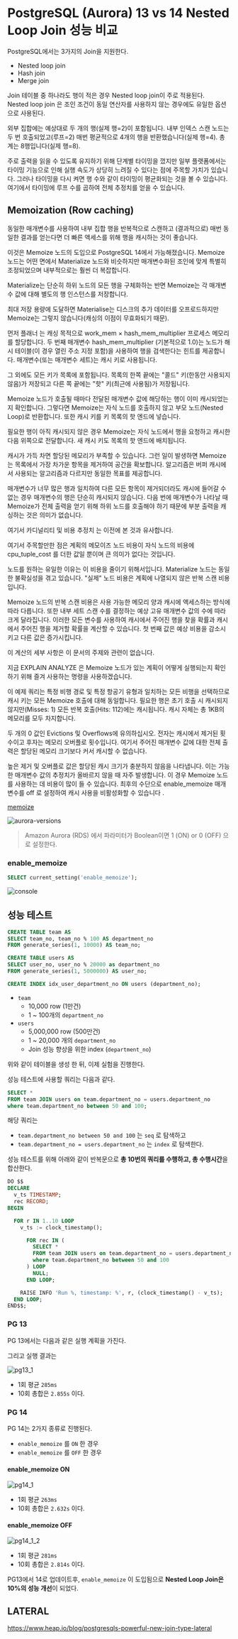 # PostgreSQL (Aurora) 13 vs 14 Nested Loop Join 성능 비교

PostgreSQL에서는 3가지의 Join을 지원한다.

- Nested loop join
- Hash join
- Merge join

Join 테이블 중 하나라도 행이 적은 경우 Nested loop join이 주로 적용된다.  
Nested loop join 은 조인 조건이 동일 연산자를 사용하지 않는 경우에도 유일한 옵션으로 사용된다.

외부 집합에는 예상대로 두 개의 행(실제 행=2)이 포함됩니다. 내부 인덱스 스캔 노드는 두 번 호출되었고(루프=2) 매번 평균적으로 4개의 행을 반환했습니다(실제 행=4). 총계는 8행입니다(실제 행=8).

주로 출력을 읽을 수 있도록 유지하기 위해 단계별 타이밍을 껐지만 일부 플랫폼에서는 타이밍 기능으로 인해 실행 속도가 상당히 느려질 수 있다는 점에 주목할 가치가 있습니다. 그러나 타이밍을 다시 켜면 행 수와 같이 타이밍이 평균화되는 것을 볼 수 있습니다. 여기에서 타이밍에 루프 수를 곱하여 전체 추정치를 얻을 수 있습니다.



## Memoization (Row caching)

동일한 매개변수를 사용하여 내부 집합 행을 반복적으로 스캔하고 (결과적으로) 매번 동일한 결과를 얻는다면 더 빠른 액세스를 위해 행을 캐시하는 것이 좋습니다.

이것은 Memoize 노드의 도입으로 PostgreSQL 14에서 가능해졌습니다. Memoize 노드는 어떤 면에서 Materialize 노드와 비슷하지만 매개변수화된 조인에 맞게 특별히 조정되었으며 내부적으로는 훨씬 더 복잡합니다.

Materialize는 단순히 하위 노드의 모든 행을 구체화하는 반면 Memoize는 각 매개변수 값에 대해 별도의 행 인스턴스를 저장합니다.

최대 저장 용량에 도달하면 Materialise는 디스크의 추가 데이터를 오프로드하지만 Memoize는 그렇지 않습니다(캐싱의 이점이 무효화되기 때문).

먼저 플래너   는 캐싱 목적으로 work_mem  ×  hash_mem_multiplier 프로세스 메모리를 할당합니다. 두 번째 매개변수  hash_mem_multiplier  (기본적으로 1.0)는 노드가 해시 테이블(이 경우 열린 주소 지정 포함)을 사용하여 행을 검색한다는 힌트를 제공합니다. 매개변수(또는 매개변수 세트)는 캐시 키로 사용됩니다.

그 외에도 모든 키가 목록에 포함됩니다. 목록의 한쪽 끝에는 "콜드" 키(한동안 사용되지 않음)가 저장되고 다른 쪽 끝에는 "핫" 키(최근에 사용됨)가 저장됩니다.

Memoize 노드가 호출될 때마다 전달된 매개변수 값에 해당하는 행이 이미 캐시되었는지 확인합니다. 그렇다면 Memoize는 자식 노드를 호출하지 않고 부모 노드(Nested Loop)로 반환합니다. 또한 캐시 키를 키 목록의 핫 엔드에 넣습니다.

필요한 행이 아직 캐시되지 않은 경우 Memoize는 자식 노드에서 행을 요청하고 캐시한 다음 위쪽으로 전달합니다. 새 캐시 키도 목록의 핫 엔드에 배치됩니다.

캐시가 가득 차면 할당된 메모리가 부족할 수 있습니다. 그런 일이 발생하면 Memoize는 목록에서 가장 차가운 항목을 제거하여 공간을 확보합니다. 알고리즘은 버퍼 캐시에서 사용되는 알고리즘과 다르지만 동일한 목표를 제공합니다.

매개변수가 너무 많은 행과 일치하여 다른 모든 항목이 제거되더라도 캐시에 들어갈 수 없는 경우 매개변수의 행은 단순히 캐시되지 않습니다. 다음 번에 매개변수가 나타날 때 Memoize가 전체 출력을 얻기 위해 하위 노드를 호출해야 하기 때문에 부분 출력을 캐싱하는 것은 의미가 없습니다.

여기서 카디널리티 및 비용 추정치  는 이전에 본 것과 유사합니다.

여기서 주목할만한 점은 계획의 메모이즈 노드 비용이 자식 노드의 비용에  cpu_tuple_cost  를 더한 값일 뿐이며 큰 의미가 없다는 것입니다.

노드를 원하는 유일한 이유는 이 비용을 줄이기 위해서입니다. Materialize 노드는 동일한 불확실성을 겪고 있습니다. "실제" 노드 비용은  계획에 나열되지 않은 반복 스캔 비용 입니다.

Memoize 노드의 반복 스캔 비용은 사용 가능한 메모리 양과 캐시에 액세스하는 방식에 따라 다릅니다. 또한 내부 세트 스캔 수를 결정하는 예상 고유 매개변수 값의 수에 따라 크게 달라집니다. 이러한 모든 변수를 사용하여 캐시에서 주어진 행을 찾을 확률과 캐시에서 주어진 행을 제거할 확률을 계산할 수 있습니다. 첫 번째 값은 예상 비용을 감소시키고 다른 값은 증가시킵니다.

이 계산의 세부 사항은 이 문서의 주제와 관련이 없습니다.

지금  EXPLAIN ANALYZE 은 Memoize 노드가 있는 계획이 어떻게 실행되는지 확인하기 위해 즐겨 사용하는 명령을 사용하겠습니다.

이 예제 쿼리는 특정 비행 경로 및 특정 항공기 유형과 일치하는 모든 비행을 선택하므로 캐시 키는 모든 Memoize 호출에 대해 동일합니다. 필요한 행은 초기 호출 시 캐시되지 않지만(Misses: 1) 모든 반복 호출(Hits: 112)에는 캐시됩니다. 캐시 자체는 총 1KB의 메모리를 모두 차지합니다.

두 개의 0 값인 Evictions 및 Overflows에 유의하십시오. 전자는 캐시에서 제거된 횟수이고 후자는 메모리 오버플로 횟수입니다. 여기서 주어진 매개변수 값에 대한 전체 출력은 할당된 메모리 크기보다 커서 캐시할 수 없습니다.

높은 제거 및 오버플로 값은 할당된 캐시 크기가 충분하지 않음을 나타냅니다. 이는 가능한 매개변수 값의 추정치가 올바르지 않을 때 자주 발생합니다. 이 경우 Memoize 노드를 사용하는 데 비용이 많이 들 수 있습니다. 최후의 수단으로  enable_memoize  매개변수를  off 로 설정하여 캐시 사용을 비활성화할 수 있습니다 .



[memoize](https://postgresqlco.nf/doc/en/param/enable_memoize/)

![aurora-versions](./images/aurora-versions.png)


> Amazon Aurora (RDS) 에서 파라미터가 Boolean이면 1 (ON) or 0 (OFF) 으로 설정한다.


### enable_memoize

```sql
SELECT current_setting('enable_memoize');
```

![console](./images/console.png)


## 성능 테스트

```sql
CREATE TABLE team AS
SELECT team_no, team_no % 100 AS department_no
FROM generate_series(1, 10000) AS team_no;

CREATE TABLE users AS
SELECT user_no, user_no % 20000 as department_no
FROM generate_series(1, 5000000) AS user_no;

CREATE INDEX idx_user_department_no ON users (department_no);
```

- `team`
  - 10,000 row (1만건)
  - 1 ~ 100개의 `department_no`
- `users`
  - 5,000,000 row (500만건)
  - 1 ~ 20,000 개의 `department_no`
  - Join 성능 향상을 위한 index (`department_no`)

위와 같이 테이블을 생성 한 뒤, 이제 실험을 진행한다.

성능 테스트에 사용할 쿼리는 다음과 같다.

```sql
SELECT *
FROM team JOIN users on team.department_no = users.department_no
where team.department_no between 50 and 100;
```

해당 쿼리는 

- `team.department_no between 50 and 100` 는 `seq` 로 탐색하고
- `team.department_no = users.department_no` 는 `index` 로 탐색한다.


성능 테스트를 위해 아래와 같이 반복문으로 **총 10번의 쿼리를 수행하고, 총 수행시간**을 합산한다.

```sql
DO $$
DECLARE
  v_ts TIMESTAMP;
  rec RECORD;
BEGIN

  FOR r IN 1..10 LOOP
    v_ts := clock_timestamp();

      FOR rec IN (
        SELECT *
        FROM team JOIN users on team.department_no = users.department_no
        where team.department_no between 50 and 100
      ) LOOP
        NULL;
      END LOOP;

    RAISE INFO 'Run %, timestamp: %', r, (clock_timestamp() - v_ts);
  END LOOP;
END$$;
```


### PG 13

PG 13에서는 다음과 같은 실행 계획을 가진다.

그리고 실행 결과는 

![pg13_1](./images/pg13_1.png)

- 1회 평균 `285ms` 
- 10회 총합은 `2.855s` 이다.

### PG 14

PG 14는 2가지 종류로 진행된다.

- `enable_memoize` 를 `ON` 한 경우
- `enable_memoize` 를 `OFF` 한 경우

#### enable_memoize ON

![pg14_1](./images/pg14_1.png)

- 1회 평균 `263ms` 
- 10회 총합은 `2.632s` 이다.

#### enable_memoize OFF

![pg14_1_2](./images/pg14_1_2.png)

- 1회 평균 `281ms` 
- 10회 총합은 `2.814s` 이다.

PG13에서 14로 업데이트후, `enable_memoize` 이 도입됨으로 **Nested Loop Join은 10%의 성능 개선**이 되었다.

## LATERAL 

https://www.heap.io/blog/postgresqls-powerful-new-join-type-lateral
